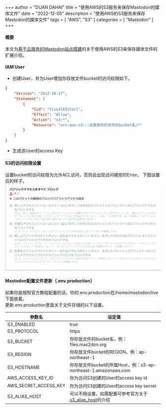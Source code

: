 +++
author = "DUAN DAHAI"
title = "使用AWS的S3服务来保存Mastodon的媒体文件"
date = "2022-12-05"
description = "使用AWS的S3服务来保存Mastodon的媒体文件"
tags = [
    "AWS",
    "S3"
]
categories = [
    "Mastodon"
]
+++

#### 概要

本文为[基于云服务的Mastodon站点搭建](https://duandahai.com/zh-cn/posts/zh/20221125-mastodon-site-create.zh-cn/)的关于使用AWS的S3来保存媒体文件的扩展介绍。

#### IAM User

- 创建User，并为User增加你存放文件bucket的访问权限如下。

```json
{
    "Version": "2012-10-17",
    "Statement": [
        {
            "Sid": "VisualEditor1",
            "Effect": "Allow",
            "Action": "s3:*",
            "Resource": "arn:aws:s3:::这里放你的文件的bucket名/*"
        }
    ]
}
```
- 生成该User的access Key

#### S3的访问权限设置
设置bucket的访问权限为允许ACL访问，否则会出现访问被拒的Error。
下图设置后的样子。  
![Github](S3_allow_acl_access.PNG)

#### Mastodon配置文件更新（.env.production）
如果你是按照官方教程配置的话，你的.env.production在/home/mastodon/live下面放着。  
更新.env.production里面关于文件存储的以下设置。

| 参数名 | 设定值 |
| ------ | ------ |
| S3_ENABLED | true |
| S3_PROTOCOL | https |
| S3_BUCKET | 你存放文件的bucket名，例：files.mas2don.org |
| S3_REGION | 你存放文件bucket的REGION，例：ap-northeast-1 |
| S3_HOSTNAME | 你存放文件bucket的所属Host，例：s3-ap-northeast-1.amazonaws.com |
| AWS_ACCESS_KEY_ID | 你为访问S3创建的User的access key id |
| AWS_SECRET_ACCESS_KEY | 你为访问S3创建的User的access key secret |
| S3_ALIAS_HOST | 可以不用设置，如需配置可参考官方关于[s3_alias_host](https://docs.joinmastodon.org/admin/config/#s3_alias_host)的介绍 |
